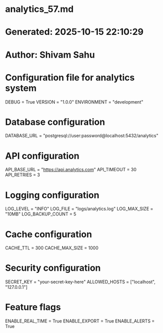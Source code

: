 # analytics_57.md
# Generated: 2025-10-15 22:10:29
# Author: Shivam Sahu

# Configuration file for analytics system
DEBUG = True
VERSION = "1.0.0"
ENVIRONMENT = "development"

# Database configuration
DATABASE_URL = "postgresql://user:password@localhost:5432/analytics"

# API configuration
API_BASE_URL = "https://api.analytics.com"
API_TIMEOUT = 30
API_RETRIES = 3

# Logging configuration
LOG_LEVEL = "INFO"
LOG_FILE = "logs/analytics.log"
LOG_MAX_SIZE = "10MB"
LOG_BACKUP_COUNT = 5

# Cache configuration
CACHE_TTL = 300
CACHE_MAX_SIZE = 1000

# Security configuration
SECRET_KEY = "your-secret-key-here"
ALLOWED_HOSTS = ["localhost", "127.0.0.1"]

# Feature flags
ENABLE_REAL_TIME = True
ENABLE_EXPORT = True
ENABLE_ALERTS = True
